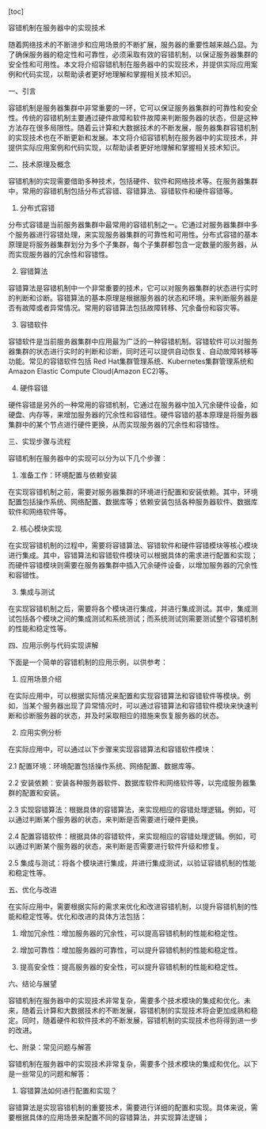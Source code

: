 
[toc]                    
                
                
容错机制在服务器中的实现技术

随着网络技术的不断进步和应用场景的不断扩展，服务器的重要性越来越凸显。为了确保服务器的稳定性和可靠性，必须采取有效的容错机制，以保证服务器集群的安全性和可用性。本文将介绍容错机制在服务器中的实现技术，并提供实际应用案例和代码实现，以帮助读者更好地理解和掌握相关技术知识。

一、引言

容错机制是服务器集群中非常重要的一环，它可以保证服务器集群的可靠性和安全性。传统的容错机制主要通过硬件故障和软件故障来判断服务器的状态，但是这种方法存在很多局限性。随着云计算和大数据技术的不断发展，服务器集群容错机制的实现技术也在不断更新和发展。本文将介绍容错机制在服务器中的实现技术，并提供实际应用案例和代码实现，以帮助读者更好地理解和掌握相关技术知识。

二、技术原理及概念

容错机制的实现需要借助多种技术，包括硬件、软件和网络技术等。在服务器集群中，常用的容错机制包括分布式容错、容错算法、容错软件和硬件容错等。

1. 分布式容错

分布式容错是当前服务器集群中最常用的容错机制之一。它通过对服务器集群中多个服务器进行容错处理，来实现服务器集群的可靠性和可用性。分布式容错的基本原理是将服务器集群划分为多个子集群，每个子集群都包含一定数量的服务器，从而实现服务器的冗余性和容错性。

2. 容错算法

容错算法是容错机制中一个非常重要的技术，它可以对服务器集群的状态进行实时的判断和诊断。容错算法的基本原理是根据服务器的状态和环境，来判断服务器是否有故障或者异常情况。常用的容错算法包括故障转移、冗余备份和容灾等。

3. 容错软件

容错软件是当前服务器集群中应用最为广泛的一种容错机制。容错软件可以对服务器集群的状态进行实时的判断和诊断，同时还可以提供自动恢复、自动故障转移等功能。常见的容错软件包括 Red Hat集群管理系统、Kubernetes集群管理系统和 Amazon Elastic Compute Cloud(Amazon EC2)等。

4. 硬件容错

硬件容错是另外的一种常用的容错机制，它通过在服务器中加入冗余硬件设备，如硬盘、内存等，来增加服务器的冗余性和容错性。硬件容错的基本原理是将服务器集群中的某个节点进行硬件更换，从而实现服务器的冗余性和容错性。

三、实现步骤与流程

容错机制在服务器中的实现可以分为以下几个步骤：

1. 准备工作：环境配置与依赖安装

在实现容错机制之前，需要对服务器集群的环境进行配置和安装依赖。其中，环境配置包括操作系统、网络配置、数据库等；依赖安装包括各种服务器软件、数据库软件和网络软件等。

2. 核心模块实现

在实现容错机制的过程中，需要将容错算法、容错软件和硬件容错模块等核心模块进行集成。其中，容错算法和容错软件模块可以根据具体的需求进行配置和实现；而硬件容错模块则需要在服务器集群中插入冗余硬件设备，以增加服务器的冗余性和容错性。

3. 集成与测试

在实现容错机制之后，需要将各个模块进行集成，并进行集成测试。其中，集成测试包括各个模块之间的集成测试和系统测试；而系统测试则需要测试整个容错机制的性能和稳定性等。

四、应用示例与代码实现讲解

下面是一个简单的容错机制的应用示例，以供参考：

1. 应用场景介绍

在实际应用中，可以根据实际情况来配置和实现容错算法和容错软件等模块。例如，当某个服务器出现了异常情况时，可以通过容错算法和容错软件模块来快速判断和诊断服务器的状态，并及时采取相应的措施来恢复服务器的状态。

2. 应用实例分析

在实际应用中，可以通过以下步骤来实现容错算法和容错软件模块：

2.1 配置环境：环境配置包括操作系统、网络配置、数据库等。

2.2 安装依赖：安装各种服务器软件、数据库软件和网络软件等，以完成服务器集群的配置和安装。

2.3 实现容错算法：根据具体的容错算法，来实现相应的容错处理逻辑。例如，可以通过判断某个服务器的状态，来判断是否需要进行硬件更换。

2.4 配置容错软件：根据具体的容错软件，来实现相应的容错处理逻辑。例如，可以通过判断某个服务器的状态，来判断是否需要进行软件升级和修复。

2.5 集成与测试：将各个模块进行集成，并进行集成测试，以验证容错机制的性能和稳定性等。

五、优化与改进

在实际应用中，需要根据实际的需求来优化和改进容错机制，以提升容错机制的性能和稳定性等。优化和改进的具体方法包括：

1. 增加冗余性：增加服务器的冗余性，可以提高容错机制的性能和稳定性。

2. 增加可靠性：增加服务器的可靠性，可以提升容错机制的性能和稳定性。

3. 提高安全性：提高服务器的安全性，可以提升容错机制的性能和稳定性。

六、结论与展望

容错机制在服务器中的实现技术非常复杂，需要多个技术模块的集成和优化。未来，随着云计算和大数据技术的不断发展，容错机制的实现技术将会更加成熟和稳定。同时，随着硬件和软件技术的不断发展，容错机制的实现技术也将得到进一步的改进。

七、附录：常见问题与解答

容错机制在服务器中的实现技术非常复杂，需要多个技术模块的集成和优化。以下是一些常见的问题和解答：

1. 容错算法如何进行配置和实现？

容错算法是实现容错机制的重要技术，需要进行详细的配置和实现。具体来说，需要根据具体的应用场景来配置不同的容错算法，并实现算法逻辑；

